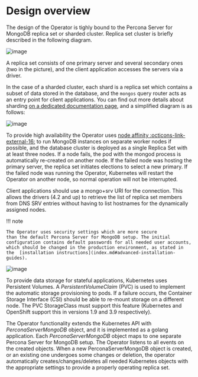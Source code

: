 # Design overview

The design of the Operator is tighly bound to the Percona Server for
MongoDB replica set or sharded cluster. Replica set cluster is briefly described
in the following diagram.

![image](assets/images/replication.svg)

A replica set consists of one primary server and several secondary ones
(two in the picture), and the client application accesses the servers
via a driver.

In the case of a sharded cluster, each shard is a replica set which contains a
subset of data stored in the database, and the `mongos` query router acts as an
entry point for client applications. You can find out more details about sharding
[on a dedicated documentation page](sharding.md), and a simplified diagram
is as follows:

![image](assets/images/sharding.svg)

<a name="high-availability"></a>To provide high availability the Operator uses [node affinity  :octicons-link-external-16:](https://kubernetes.io/docs/concepts/configuration/assign-pod-node/#affinity-and-anti-affinity)
to run MongoDB instances on separate worker nodes if possible, and the
database cluster is deployed as a single Replica Set with at least three
nodes. If a node fails, the pod with the mongod process is automatically
re-created on another node. If the failed node was hosting the primary
server, the replica set initiates elections to select a new primary. If
the failed node was running the Operator, Kubernetes will restart the Operator on
another node, so normal operation will not be interrupted.

Client applications should use a mongo+srv URI for the connection. This
allows the drivers (4.2 and up) to retrieve the list of replica set
members from DNS SRV entries without having to list hostnames for the
dynamically assigned nodes.

!!! note

    The Operator uses security settings which are more secure
    than the default Percona Server for MongoDB setup. The initial
    configuration contains default passwords for all needed user accounts,
    which should be changed in the production environment, as stated in
    the  [installation instructions](index.md#advanced-installation-guides).

![image](assets/images/operator.svg)

To provide data storage for stateful applications, Kubernetes uses
Persistent Volumes. A *PersistentVolumeClaim* (PVC) is used to implement
the automatic storage provisioning to pods. If a failure occurs, the
Container Storage Interface (CSI) should be able to re-mount storage on
a different node. The PVC StorageClass must support this feature
(Kubernetes and OpenShift support this in versions 1.9 and 3.9
respectively).

The Operator functionality extends the Kubernetes API with
*PerconaServerMongoDB* object, and it is implemented as a golang
application. Each *PerconaServerMongoDB* object maps to one separate
Percona Server for MongoDB setup. The Operator listens to all events on the
created objects. When a new PerconaServerMongoDB object is created, or an
existing one undergoes some changes or deletion, the operator automatically
creates/changes/deletes all needed Kubernetes objects with the
appropriate settings to provide a properly operating replica set.
